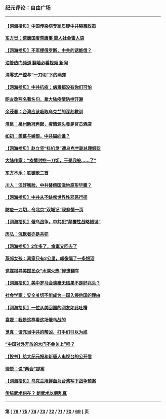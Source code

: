 ### 纪元评论：自由广场
---
#### [【网海拾贝】中国传染病专家质疑中共隔离政策](../../pages/nsc993/n13667190.md?03240330) 
#### [东方觉：荒唐国度荒唐事 雷人社会雷人语](../../pages/nsc993/n13666926.md?03240330) 
#### [【网海拾贝】不军援俄罗斯，中共的话能信？](../../pages/nsc993/n13664594.md?03240330) 
#### [油管热门频道 翻墙必看视频 新闻](ok?03240330)
#### [清零式严控与“一刀切”下的燕郊](../../pages/nsc993/n13664450.md?03240330) 
#### [【网海拾贝】中共抗疫：病毒都没有你们可怕](../../pages/nsc993/n13662063.md?03240330) 
#### [网友改写名著名句，拿大陆疫情防控开涮](../../pages/nsc993/n13661999.md?03240330) 
#### [余茂春：台湾应该吸取乌克兰的深刻教训](../../pages/nsc993/n13661829.md?03240330) 
#### [清泉：泉州新冠再起，疫情源头竟是官员酒店](../../pages/nsc993/n13660898.md?03240330) 
#### [如初：羡慕与嫉恨，中共瞄向谁？](../../pages/nsc993/n13660773.md?03240330) 
#### [【网海拾贝】赵立坚“抖机灵”遭乌克兰副总理怒怼](../../pages/nsc993/n13659660.md?03240330) 
#### [大陆作家：“疫情封控一刀切，于是我被……了”](../../pages/nsc993/n13659323.md?03240330) 
#### [东方不乐：铁链歌二首](../../pages/nsc993/n13659123.md?03240330) 
#### [川人：汉奸嘴脸，中共替俄国洗地原形毕露？](../../pages/nsc993/n13657995.md?03240330) 
#### [【网海拾贝】中共从不缺席世界性邪恶行径](../../pages/nsc993/n13657799.md?03240330) 
#### [防疫一刀切，令北京“双城记”现悲情一页](../../pages/nsc993/n13657746.md?03240330) 
#### [【网海拾贝】俄乌战争，中共犯“颠覆性战略错误”](../../pages/nsc993/n13655760.md?03240330) 
#### [历弘：沉默者亦是共犯](../../pages/nsc993/n13652799.md?03240330) 
#### [【网海拾贝】2年多了，病毒又回去了](../../pages/nsc993/n13652629.md?03240330) 
#### [燕郊女孩：离家只有2公里，却像隔了一条银河](../../pages/nsc993/n13652450.md?03240330) 
#### [党媒报导美国民众“水深火热”惨遭翻车](../../pages/nsc993/n13649966.md?03240330) 
#### [【网海拾贝】美中罗马会谈毫无结果不是好兆头？](../../pages/nsc993/n13649860.md?03240330) 
#### [社会学家：安全关切不能成为一国入侵他国的理由](../../pages/nsc993/n13649744.md?03240330) 
#### [【网海拾贝】一位从美回国的网友如此吐槽](../../pages/nsc993/n13647381.md?03240330) 
#### [袁媛：我是这样看这场俄乌战的](../../pages/nsc993/n13644892.md?03240330) 
#### [觅真：请充当中共的帮凶、打手们引以为戒](../../pages/nsc993/n13644228.md?03240330) 
#### [“中国对外开放的大门不会关上”吗？](../../pages/nsc993/n13644191.md?03240330) 
#### [【投书】给大纪元报和新唐人电视台的公开信](../../pages/nsc993/n13644124.md?03240330) 
#### [理悟：说“两会”提案](../../pages/nsc993/n13643927.md?03240330) 
#### [【网海拾贝】乌克兰用鲜血为台湾写下战争预案](../../pages/nsc993/n13643578.md?03240330) 
#### [传统武术何在？ 新武术以假乱真](../../pages/nsc993/n13641615.md?03240330) 

---
#### 第 [ [76](./76.md?03240330) / [75](./75.md?03240330) / [74](./74.md?03240330) / [73](./73.md?03240330) / [72](./72.md?03240330) / [71](./71.md?03240330) / [70](./70.md?03240330) / [69](./69.md?03240330) ] 页
